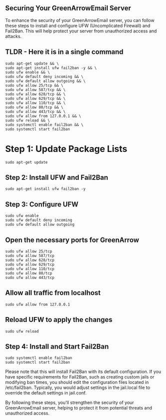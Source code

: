 ## Securing Your GreenArrowEmail Server

To enhance the security of your GreenArrowEmail server, you can follow these steps to install and configure UFW (Uncomplicated Firewall) and Fail2Ban. This will help protect your server from unauthorized access and attacks.

## TLDR - Here it is in a single command
```
sudo apt-get update && \
sudo apt-get install ufw fail2ban -y && \
sudo ufw enable && \
sudo ufw default deny incoming && \
sudo ufw default allow outgoing && \
sudo ufw allow 25/tcp && \
sudo ufw allow 587/tcp && \
sudo ufw allow 628/tcp && \
sudo ufw allow 629/tcp && \
sudo ufw allow 110/tcp && \
sudo ufw allow 80/tcp && \
sudo ufw allow 443/tcp && \
sudo ufw allow from 127.0.0.1 && \
sudo ufw reload && \
sudo systemctl enable fail2ban && \
sudo systemctl start fail2ban
```
# Step 1: Update Package Lists
```
sudo apt-get update
```

## Step 2: Install UFW and Fail2Ban
```
sudo apt-get install ufw fail2ban -y
```

## Step 3: Configure UFW
```
sudo ufw enable
sudo ufw default deny incoming
sudo ufw default allow outgoing
```

## Open the necessary ports for GreenArrow
```
sudo ufw allow 25/tcp
sudo ufw allow 587/tcp
sudo ufw allow 628/tcp
sudo ufw allow 629/tcp
sudo ufw allow 110/tcp
sudo ufw allow 80/tcp
sudo ufw allow 443/tcp
```
## Allow all traffic from localhost
```
sudo ufw allow from 127.0.0.1
```
## Reload UFW to apply the changes
```
sudo ufw reload
```
## Step 4: Install and Start Fail2Ban
```
sudo systemctl enable fail2ban
sudo systemctl start fail2ban
```

Please note that this will install Fail2Ban with its default configuration. If you have specific requirements for Fail2Ban, such as creating custom jails or modifying ban times, you should edit the configuration files located in /etc/fail2ban. Typically, you would adjust settings in the jail.local file to override the default settings in jail.conf.

By following these steps, you'll strengthen the security of your GreenArrowEmail server, helping to protect it from potential threats and unauthorized access.
